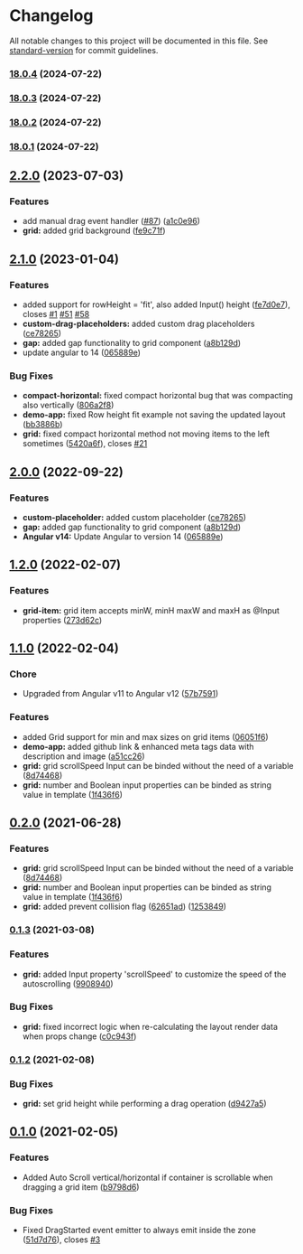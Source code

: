 # Changelog

All notable changes to this project will be documented in this file. See [standard-version](https://github.com/conventional-changelog/standard-version) for commit guidelines.

### [18.0.4](https://github.com/Saras-Analytics/angular-grid-layout/compare/v18.0.2...v18.0.4) (2024-07-22)

### [18.0.3](https://github.com/Saras-Analytics/angular-grid-layout/compare/v18.0.2...v18.0.3) (2024-07-22)

### [18.0.2](https://github.com/Saras-Analytics/angular-grid-layout/compare/v18.0.1...v18.0.2) (2024-07-22)

### [18.0.1](https://github.com/Saras-Analytics/angular-grid-layout/compare/v0.2.0...v18.0.1) (2024-07-22)

## [2.2.0](https://github.com/katoid/angular-grid-layout/compare/v2.1.0...v2.2.0) (2023-07-03)


### Features

* add manual drag event handler ([#87](https://github.com/katoid/angular-grid-layout/issues/87)) ([a1c0e96](https://github.com/katoid/angular-grid-layout/commit/a1c0e96151638a1621244d979763fdfe9c8c9c11))
* **grid:** added grid background ([fe9c71f](https://github.com/katoid/angular-grid-layout/commit/fe9c71ffa7a70511ca3605568b14c6c371d060e1))

## [2.1.0](https://github.com/katoid/angular-grid-layout/compare/v1.2.0...v2.1.0) (2023-01-04)

### Features

* added support for rowHeight = 'fit', also added Input() height ([fe7d0e7](https://github.com/katoid/angular-grid-layout/commit/fe7d0e7af9e5ede885a34a9c4700df23012cd1a9)), closes [#1](https://github.com/katoid/angular-grid-layout/issues/1) [#51](https://github.com/katoid/angular-grid-layout/issues/51) [#58](https://github.com/katoid/angular-grid-layout/issues/58)
* **custom-drag-placeholders:** added custom drag placeholders ([ce78265](https://github.com/katoid/angular-grid-layout/commit/ce7826522f67333359afcac4f10cb3cd4b76f7b0))
* **gap:** added gap functionality to grid component ([a8b129d](https://github.com/katoid/angular-grid-layout/commit/a8b129d76cb7bf12a63ff92beee5d5bbb28046b3))
* update angular to 14 ([065889e](https://github.com/katoid/angular-grid-layout/commit/065889e0d1d27494be9555095d023f860450e690))


### Bug Fixes

* **compact-horizontal:** fixed compact horizontal bug that was compacting also vertically ([806a2f8](https://github.com/katoid/angular-grid-layout/commit/806a2f8f5d09ce00668165f1c32155a435deadc5))
* **demo-app:** fixed Row height fit example not saving the updated layout ([bb3886b](https://github.com/katoid/angular-grid-layout/commit/bb3886b02788585d13062e0575134585bb367d1d))
* **grid:** fixed compact horizontal method not moving items to the left sometimes ([5420a6f](https://github.com/katoid/angular-grid-layout/commit/5420a6f6c2b4e2fc26b975803acd285a7ee9b471)), closes [#21](https://github.com/katoid/angular-grid-layout/issues/21)

## [2.0.0](https://github.com/katoid/angular-grid-layout/compare/v1.2.0...v2.0.0) (2022-09-22)


### Features

* **custom-placeholder:** added custom placeholder ([ce78265](https://github.com/katoid/angular-grid-layout/commit/ce7826522f67333359afcac4f10cb3cd4b76f7b0))
* **gap:** added gap functionality to grid component ([a8b129d](https://github.com/katoid/angular-grid-layout/commit/a8b129d76cb7bf12a63ff92beee5d5bbb28046b3))
* **Angular v14:** Update Angular to version 14 ([065889e](https://github.com/katoid/angular-grid-layout/commit/065889e0d1d27494be9555095d023f860450e690))

## [1.2.0](https://github.com/katoid/angular-grid-layout/compare/v1.1.0...v1.2.0) (2022-02-07)


### Features

* **grid-item:** grid item accepts minW, minH maxW and maxH as @Input properties ([273d62c](https://github.com/katoid/angular-grid-layout/commit/273d62c4a08579908791bcd41160433662bf99ce))

## [1.1.0](https://github.com/katoid/angular-grid-layout/compare/v0.2.0...v1.1.0) (2022-02-04)

### Chore

* Upgraded from Angular v11 to Angular v12 ([57b7591](https://github.com/katoid/angular-grid-layout/commit/57b7591f52e0aeb0b2283230a3ab76ff30c91a54))


### Features

* added Grid support for min and max sizes on grid items ([06051f6](https://github.com/katoid/angular-grid-layout/commit/06051f67b904b37c068c906998100961a104c18d))
* **demo-app:** added github link & enhanced meta tags data with description and image ([a51cc26](https://github.com/katoid/angular-grid-layout/commit/a51cc26c22c4864778d24b70a2e1508604386ecc))
* **grid:** grid scrollSpeed Input can be binded without the need of a variable ([8d74468](https://github.com/katoid/angular-grid-layout/commit/8d74468306d8047fde1ea04ea5e32515e066ae42))
* **grid:** number and Boolean input properties can be binded as string value in template ([1f436f6](https://github.com/katoid/angular-grid-layout/commit/1f436f691bea4412518c504f9cd0e89a979c1323))

## [0.2.0](https://github.com/katoid/angular-grid-layout/compare/v0.1.3...v0.2.0) (2021-06-28)


### Features

* **grid:** grid scrollSpeed Input can be binded without the need of a variable ([8d74468](https://github.com/katoid/angular-grid-layout/commit/8d74468306d8047fde1ea04ea5e32515e066ae42))
* **grid:** number and Boolean input properties can be binded as string value in template ([1f436f6](https://github.com/katoid/angular-grid-layout/commit/1f436f691bea4412518c504f9cd0e89a979c1323))
* **grid:** added prevent collision flag ([62651ad](https://github.com/katoid/angular-grid-layout/commit/62651ad5aca65a5785c7af942b55921f8baa4c59)) ([1253849](https://github.com/katoid/angular-grid-layout/commit/1253849688a509188539a7fe9515daad78f9777e))


### [0.1.3](https://github.com/katoid/angular-grid-layout/compare/v0.1.2...v0.1.3) (2021-03-08)


### Features

* **grid:** added Input property 'scrollSpeed' to customize the speed of the autoscrolling ([9908940](https://github.com/katoid/angular-grid-layout/commit/99089405fc1f9527f151ca4bd2d0b0910a09fe61))


### Bug Fixes

* **grid:** fixed incorrect logic when re-calculating the layout render data when props change ([c0c943f](https://github.com/katoid/angular-grid-layout/commit/c0c943f26607149185d79f099b02fe0b2a06d041))

### [0.1.2](https://github.com/katoid/angular-grid-layout/compare/v0.1.1...v0.1.2) (2021-02-08)


### Bug Fixes

* **grid:** set grid height while performing a drag operation ([d9427a5](https://github.com/katoid/angular-grid-layout/commit/d9427a50ee081e12cde10769d5ef555874807d7a))

## [0.1.0](https://github.com/katoid/angular-grid-layout/releases/tag/v0.1.0) (2021-02-05)


### Features
* Added Auto Scroll vertical/horizontal if container is scrollable when dragging a grid item ([b9798d6](https://github.com/katoid/angular-grid-layout/commit/b9798d6f01227170f82b00642ce3045b3e629d7d))

### Bug Fixes

* Fixed DragStarted event emitter to always emit inside the zone ([51d7d76](https://github.com/katoid/angular-grid-layout/commit/51d7d764b9dbff8bdb55ad87e4536c4eff805381)), closes [#3](https://github.com/katoid/angular-grid-layout/issues/3)
